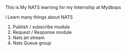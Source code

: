 This is My NATS learning for my Internship at Mydbops

i Learn many things about NATS 

1) Publish / subscribe module
2) Request / Response module
3) Nats jet stream
4) Nats Queue group 

